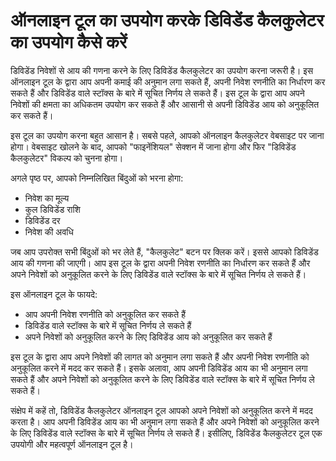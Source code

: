 ऑनलाइन टूल का उपयोग करके डिविडेंड कैलकुलेटर का उपयोग कैसे करें
==============================================================

डिविडेंड निवेशों से आय की गणना करने के लिए डिविडेंड कैलकुलेटर का उपयोग करना जरूरी है। इस ऑनलाइन टूल के द्वारा आप अपनी कमाई की अनुमान लगा सकते हैं, अपनी निवेश रणनीति का निर्धारण कर सकते हैं और डिविडेंड वाले स्टॉक्स के बारे में सूचित निर्णय ले सकते हैं। इस टूल के द्वारा आप अपने निवेशों की क्षमता का अधिकतम उपयोग कर सकते हैं और आसानी से अपनी डिविडेंड आय को अनुकूलित कर सकते हैं।

इस टूल का उपयोग करना बहुत आसान है। सबसे पहले, आपको ऑनलाइन कैलकुलेटर वेबसाइट पर जाना होगा। वेबसाइट खोलने के बाद, आपको "फाइनेंशियल" सेक्शन में जाना होगा और फिर "डिविडेंड कैलकुलेटर" विकल्प को चुनना होगा।

अगले पृष्ठ पर, आपको निम्नलिखित बिंदुओं को भरना होगा:

- निवेश का मूल्य
- कुल डिविडेंड राशि
- डिविडेंड दर
- निवेश की अवधि

जब आप उपरोक्त सभी बिंदुओं को भर लेते हैं, "कैलकुलेट" बटन पर क्लिक करें। इससे आपको डिविडेंड आय की गणना की जाएगी। आप इस टूल के द्वारा अपनी निवेश रणनीति का निर्धारण कर सकते हैं और अपने निवेशों को अनुकूलित करने के लिए डिविडेंड वाले स्टॉक्स के बारे में सूचित निर्णय ले सकते हैं।

इस ऑनलाइन टूल के फायदे:

- आप अपनी निवेश रणनीति को अनुकूलित कर सकते हैं
- डिविडेंड वाले स्टॉक्स के बारे में सूचित निर्णय ले सकते हैं
- अपने निवेशों को अनुकूलित करने के लिए डिविडेंड आय को अनुकूलित कर सकते हैं

इस टूल के द्वारा आप अपने निवेशों की लागत को अनुमान लगा सकते हैं और अपनी निवेश रणनीति को अनुकूलित करने में मदद कर सकते हैं। इसके अलावा, आप अपनी डिविडेंड आय का भी अनुमान लगा सकते हैं और अपने निवेशों को अनुकूलित करने के लिए डिविडेंड वाले स्टॉक्स के बारे में सूचित निर्णय ले सकते हैं।

संक्षेप में कहें तो, डिविडेंड कैलकुलेटर ऑनलाइन टूल आपको अपने निवेशों को अनुकूलित करने में मदद करता है। आप अपनी डिविडेंड आय का भी अनुमान लगा सकते हैं और अपने निवेशों को अनुकूलित करने के लिए डिविडेंड वाले स्टॉक्स के बारे में सूचित निर्णय ले सकते हैं। इसीलिए, डिविडेंड कैलकुलेटर टूल एक उपयोगी और महत्वपूर्ण ऑनलाइन टूल है।